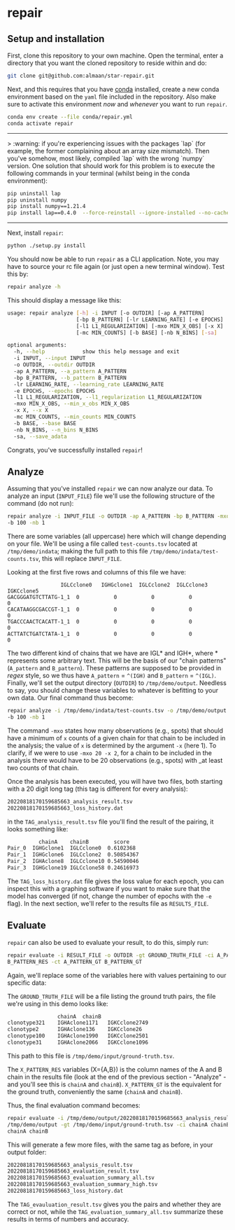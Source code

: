 # repair


## Setup and installation

First, clone this repository to your own machine. Open the terminal, enter a directory that you want the cloned repository to reside within and do:

```sh
git clone git@github.com:almaan/star-repair.git
```

Next, and this requires that you have
[conda](https://docs.conda.io/en/latest/miniconda.html) installed, create a new
conda environment based on the `yaml` file included in the repository. Also make sure to activate this environment *now* and _whenever_ you want to run `repair`.


```sh
conda env create --file conda/repair.yml
conda activate repair
```

<hr>
> :warning: if you're experiencing issues with the packages `lap` (for example, the former complaining about an array size mismatch). Then you've somehow, most likely, compiled `lap` with the wrong `numpy` version. One solution that should work for this problem is to execute the following commands in your terminal (whilst being in the conda environment):

```sh
pip uninstall lap
pip uninstall numpy
pip install numpy==1.21.4
pip install lap==0.4.0  --force-reinstall --ignore-installed --no-cache-dir
```
<hr>

Next, install `repair`:

```sh
python ./setup.py install
```


You should now be able to run `repair` as a CLI application. Note, you may have
to source your rc file again (or just open a new terminal window). Test this by:

```sh
repair analyze -h
```

This should display a message like this:

```sh
usage: repair analyze [-h] -i INPUT [-o OUTDIR] [-ap A_PATTERN]
                      [-bp B_PATTERN] [-lr LEARNING_RATE] [-e EPOCHS]
                      [-l1 L1_REGULARIZATION] [-mxo MIN_X_OBS] [-x X]
                      [-mc MIN_COUNTS] [-b BASE] [-nb N_BINS] [-sa]

optional arguments:
  -h, --help            show this help message and exit
  -i INPUT, --input INPUT
  -o OUTDIR, --outdir OUTDIR
  -ap A_PATTERN, --a_pattern A_PATTERN
  -bp B_PATTERN, --b_pattern B_PATTERN
  -lr LEARNING_RATE, --learning_rate LEARNING_RATE
  -e EPOCHS, --epochs EPOCHS
  -l1 L1_REGULARIZATION, --l1_regularization L1_REGULARIZATION
  -mxo MIN_X_OBS, --min_x_obs MIN_X_OBS
  -x X, --x X
  -mc MIN_COUNTS, --min_counts MIN_COUNTS
  -b BASE, --base BASE
  -nb N_BINS, --n_bins N_BINS
  -sa, --save_adata
```

Congrats, you've successfully installed `repair`!


## Analyze

Assuming that you've installed `repair` we can now analyze our data. To analyze
an input (`INPUT_FILE`) file we'll use the following structure of the command
(do not run): 

```sh
repair analyze -i INPUT_FILE -o OUTDIR -ap A_PATTERN -bp B_PATTERN -mxo 10 -x 1
-b 100 -nb 1
```

There are some variables (all uppercase) here which will change depending on
your file. We'll be using a file called `test-counts.tsv` located at
`/tmp/demo/indata`; making the full path to this file
`/tmp/demo/indata/test-counts.tsv`, this will replace `INPUT_FILE`. 

Looking at the first five rows and columns of this file we have:
```shape
                 IGLCclone0   IGHGclone1  IGLCclone2  IGLCclone3  IGKCclone5
GACGGGATGTCTTATG-1_1  0           0           0           0           0
CACATAAGGCGACCGT-1_1  0           0           0           0           0
TGACCCAACTCACATT-1_1  0           0           0           0           0
ACTTATCTGATCTATA-1_1  0           0           0           0           0

```

The two different kind of chains that we have are IGL* and IGH*, where *
represents some arbitrary text. This will be the basis of our "chain patterns" (`A_pattern`
and `B_pattern`). These patterns are supposed to be provided in _regex_ style,
so we thus have `A_pattern` = `^(IGH)` and `B_pattern` = `^(IGL)`. Finally,
we'll set the output directory (`OUTDIR`) to `/tmp/demo/output`. Needless to
say, you should change these variables to whatever is befitting to your own
data. Our final command thus become: 


```sh
repair analyze -i /tmp/demo/indata/test-counts.tsv -o /tmp/demo/output -ap "^(IGH)" -bp "^(IGL)" -mxo 10 -x 1
-b 100 -nb 1
```

The command `-mxo` states how many observations (e.g., spots) that should have a
minimum of `x` counts of a given chain for that chain to be included in the
analysis; the value of `x` is determined by the argument `-x` (here 1). To
clarify, if we were to use `-mxo 20 -x 2`, for a chain to be included in the
analysis there would have to be 20 observations (e.g., spots) with _at least two
counts of that chain.

Once the analysis has been executed, you will have two files, both starting with
a 20 digit long tag (this tag is different for every analysis):

```sh
20220818170159685663_analysis_result.tsv
20220818170159685663_loss_history.dat
```

in the `TAG_analysis_result.tsv` file you'll find the result of the pairing, it
looks something like:

```sh
	      chainA	chainB	      score
Pair_0	IGHGclone1	IGLCclone0	0.6102368
Pair_1	IGHGclone6	IGLCclone2	0.50854367
Pair_2	IGHAclone8	IGLCclone10	0.54590046
Pair_3	IGHGclone19	IGLCclone58	0.24616973

```


The
`TAG_loss_history.dat` file gives the loss value for each epoch, you can inspect
this with a graphing software if you want to make sure that the model has
converged (if not, change the number of epochs with the `-e` flag). In the next
section, we'll refer to the results file as `RESULTS_FILE`.


## Evaluate

`repair` can also be used to evaluate your result, to do this, simply run:

```sh
repair evaluate -i RESULT_FILE -o OUTDIR -gt GROUND_TRUTH_FILE -ci A_PATTERN_RES
B_PATTERN_RES -ct A_PATTERN_GT B_PATTERN_GT
```

Again, we'll replace some of the variables here with values pertaining to our
specific data:

The `GROUND_TRUTH_FILE` will be a file listing the ground truth pairs, the file
we're using in this demo looks like:

```sh
                chainA	chainB
clonotype321	IGHAclone1171	IGKCclone2749
clonotype2   	IGHAclone136	IGKCclone26
clonotype100	IGHAclone1990	IGKCclone2501
clonotype31	    IGHAclone2066	IGKCclone1096
```

This path to this file is `/tmp/demo/input/ground-truth.tsv`.


The `X_PATTERN_RES` variables (X={A,B}) is the column names of the A and B chain
in the results file (look at the end of the previous section - "Analyze" - and
you'll see this is `chainA` and `chainB`). `X_PATTERN_GT` is the equivalent for
the ground truth, conveniently  the same (`chainA` and `chainB`).

Thus, the final evaluation command becomes:

```sh
repair evaluate -i /tmp/demo/output/20220818170159685663_analysis_result.tsv -o
/tmp/demo/output -gt /tmp/demo/input/ground-truth.tsv -ci chainA chainB -ct
chainA chainB
```

This will generate a few more files, with the same tag as before, in your output folder:

```sh
20220818170159685663_analysis_result.tsv
20220818170159685663_evaluation_result.tsv
20220818170159685663_evaluation_summary_all.tsv
20220818170159685663_evaluation_summary_high.tsv
20220818170159685663_loss_history.dat
```

The `TAG_evauluation_result.tsv` gives you the pairs and whether they are
correct or not, while the `TAG_evaluation_summary_all.tsv` summarize these
results in terms of numbers and accuracy.


